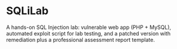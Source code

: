 # SQLiLab
A hands-on SQL Injection lab: vulnerable web app (PHP + MySQL), automated exploit script for lab testing, and a patched version with remediation plus a professional assessment report template.

